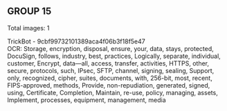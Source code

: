 ## GROUP 15
Total images: 1  

TrickBot - 9cbf99732101389aca4f06b3f18f5e47  
OCR: Storage, encryption, disposal, ensure, your, data, stays, protected, DocuSign, follows, industry, best, practices, Logically, separate, individual, customer, Encrypt, data—all, access, transfer, activities, HTTPS, other, secure, protocols, such, IPsec, SFTP, channel, signing, sealing, Support, only, recognized, cipher, suites, documents, with, 256-bit, most, recent, FIPS-approved, methods, Provide, non-repudiation, generated, signed, using, Certificate, Completion, Maintain, re-use, policy, managing, assets, Implement, processes, equipment, management, media  

